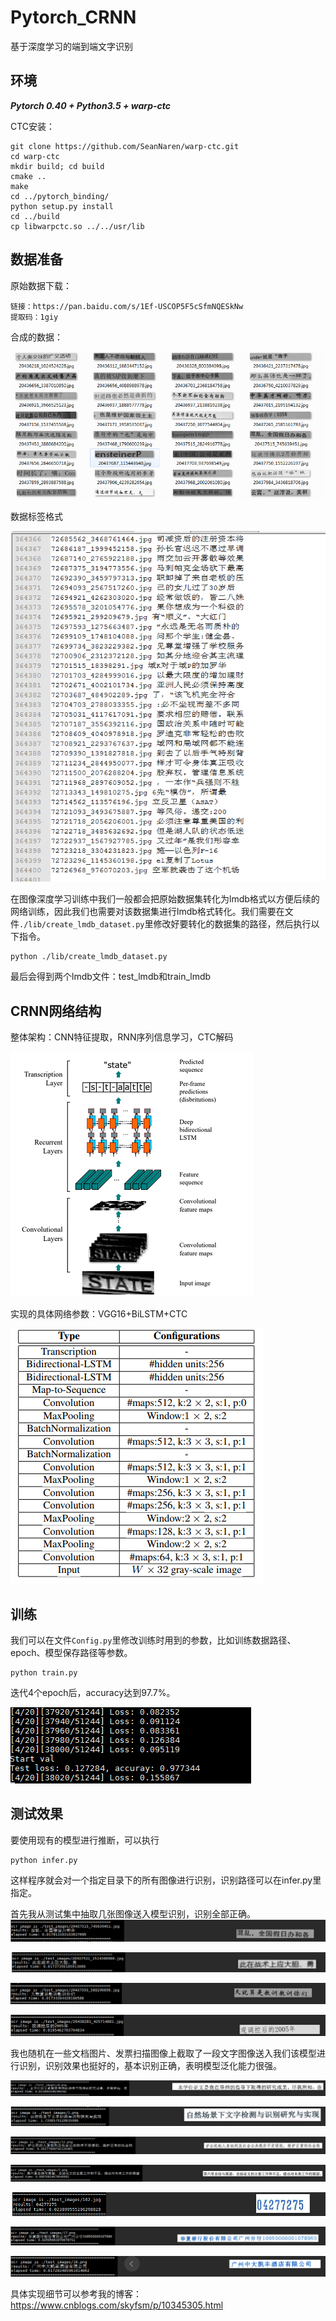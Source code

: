 # Pytorch_CRNN

基于深度学习的端到端文字识别

## 环境

***Pytorch 0.40 + Python3.5 + warp-ctc***

CTC安装：

```
git clone https://github.com/SeanNaren/warp-ctc.git
cd warp-ctc
mkdir build; cd build
cmake ..
make
cd ../pytorch_binding/
python setup.py install
cd ../build
cp libwarpctc.so ../../usr/lib
```

## 数据准备

原始数据下载：
```
链接：https://pan.baidu.com/s/1Ef-USCOP5F5cSfmNQESkNw 
提取码：1giy 
```

合成的数据：

![](./image_show/502.png)

数据标签格式

![](./image_show/504.png)

在图像深度学习训练中我们一般都会把原始数据集转化为lmdb格式以方便后续的网络训练，因此我们也需要对该数据集进行lmdb格式转化。我们需要在文件```./lib/create_lmdb_dataset.py```里修改好要转化的数据集的路径，然后执行以下指令。
```
python ./lib/create_lmdb_dataset.py
```

最后会得到两个lmdb文件：test_lmdb和train_lmdb


## CRNN网络结构
整体架构：CNN特征提取，RNN序列信息学习，CTC解码

![](./image_show/501.png)

实现的具体网络参数：VGG16+BiLSTM+CTC

![](./image_show/500.png)

## 训练

我们可以在文件```Config.py```里修改训练时用到的参数，比如训练数据路径、epoch、模型保存路径等参数。

```
python train.py
```
迭代4个epoch后，accuracy达到97.7%。

![](./image_show/517.png)

## 测试效果

要使用现有的模型进行推断，可以执行
```
python infer.py 
```

这样程序就会对一个指定目录下的所有图像进行识别，识别路径可以在infer.py里指定。

首先我从测试集中抽取几张图像送入模型识别，识别全部正确。
![](./image_show/522.png)

![](./image_show/523.png)

![](./image_show/524.png)

![](./image_show/525.png)

我也随机在一些文档图片、发票扫描图像上截取了一段文字图像送入我们该模型进行识别，识别效果也挺好的，基本识别正确，表明模型泛化能力很强。

![](./image_show/518.png)

![](./image_show/519.png)

![](./image_show/520.png)

![](./image_show/521.png)

![](./image_show/526.png)

![](./image_show/527.png)

![](./image_show/528.png)


具体实现细节可以参考我的博客：https://www.cnblogs.com/skyfsm/p/10345305.html
